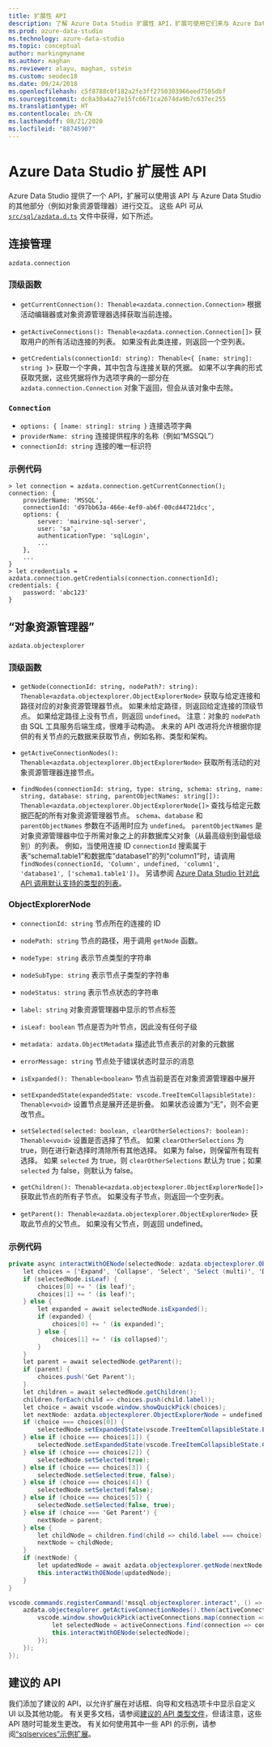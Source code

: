 ```yaml
---
title: 扩展性 API
description: 了解 Azure Data Studio 扩展性 API，扩展可使用它们来与 Azure Data Studio 的其他部分（例如对象资源管理器）进行交互。
ms.prod: azure-data-studio
ms.technology: azure-data-studio
ms.topic: conceptual
author: markingmyname
ms.author: maghan
ms.reviewer: alayu, maghan, sstein
ms.custom: seodec18
ms.date: 09/24/2018
ms.openlocfilehash: c5f8788c0f182a2fe3ff2750303966eed7505dbf
ms.sourcegitcommit: dc8a30a4a27e15fc6671ca2674da9b7c637ec255
ms.translationtype: HT
ms.contentlocale: zh-CN
ms.lasthandoff: 08/21/2020
ms.locfileid: "88745907"
---
```

# <a name="azure-data-studio-extensibility-apis"></a>Azure Data Studio 扩展性 API

Azure Data Studio 提供了一个 API，扩展可以使用该 API 与 Azure Data Studio 的其他部分（例如对象资源管理器）进行交互。 这些 API 可从 [`src/sql/azdata.d.ts`](https://github.com/Microsoft/azuredatastudio/blob/main/src/sql/azdata.d.ts) 文件中获得，如下所述。

## <a name="connection-management"></a>连接管理
`azdata.connection`

### <a name="top-level-functions"></a>顶级函数

- `getCurrentConnection(): Thenable<azdata.connection.Connection>` 根据活动编辑器或对象资源管理器选择获取当前连接。

- `getActiveConnections(): Thenable<azdata.connection.Connection[]>` 获取用户的所有活动连接的列表。 如果没有此类连接，则返回一个空列表。

- `getCredentials(connectionId: string): Thenable<{ [name: string]: string }>` 获取一个字典，其中包含与连接关联的凭据。 如果不以字典的形式获取凭据，这些凭据将作为选项字典的一部分在 `azdata.connection.Connection` 对象下返回，但会从该对象中去除。 

### `Connection`
- `options: { [name: string]: string }` 连接选项字典
- `providerName: string` 连接提供程序的名称（例如“MSSQL”）
- `connectionId: string` 连接的唯一标识符

### <a name="example-code"></a>示例代码
```
> let connection = azdata.connection.getCurrentConnection();
connection: {
    providerName: 'MSSQL',
    connectionId: 'd97bb63a-466e-4ef0-ab6f-00cd44721dcc',
    options: {
        server: 'mairvine-sql-server',
        user: 'sa',
        authenticationType: 'sqlLogin',
        ...
    },
    ...
}
> let credentials = azdata.connection.getCredentials(connection.connectionId);
credentials: {
    password: 'abc123'
}

```

## <a name="object-explorer"></a>“对象资源管理器”

`azdata.objectexplorer`


### <a name="top-level-functions"></a>顶级函数
- `getNode(connectionId: string, nodePath?: string): Thenable<azdata.objectexplorer.ObjectExplorerNode>` 获取与给定连接和路径对应的对象资源管理器节点。 如果未给定路径，则返回给定连接的顶级节点。 如果给定路径上没有节点，则返回 `undefined`。 注意：对象的 `nodePath` 由 SQL 工具服务后端生成，很难手动构造。 未来的 API 改进将允许根据你提供的有关节点的元数据来获取节点，例如名称、类型和架构。

- `getActiveConnectionNodes(): Thenable<azdata.objectexplorer.ObjectExplorerNode>` 获取所有活动的对象资源管理器连接节点。

- `findNodes(connectionId: string, type: string, schema: string, name: string, database: string, parentObjectNames: string[]): Thenable<azdata.objectexplorer.ObjectExplorerNode[]>` 查找与给定元数据匹配的所有对象资源管理器节点。 `schema`、`database` 和 `parentObjectNames` 参数在不适用时应为 `undefined`。 `parentObjectNames` 是对象资源管理器中位于所需对象之上的非数据库父对象（从最高级别到最低级别）的列表。 例如，当使用连接 ID `connectionId` 搜索属于表“schema1.table1”和数据库“database1”的列“column1”时，请调用 `findNodes(connectionId, 'Column', undefined, 'column1', 'database1', ['schema1.table1'])`。 另请参阅 [Azure Data Studio 针对此 API 调用默认支持的类型的列表](https://github.com/Microsoft/azuredatastudio/wiki/Object-Explorer-types-supported-by-FindNodes-API)。

### <a name="objectexplorernode"></a>ObjectExplorerNode
- `connectionId: string` 节点所在的连接的 ID

- `nodePath: string` 节点的路径，用于调用 `getNode` 函数。

- `nodeType: string` 表示节点类型的字符串

- `nodeSubType: string` 表示节点子类型的字符串

- `nodeStatus: string` 表示节点状态的字符串

- `label: string` 对象资源管理器中显示的节点标签

- `isLeaf: boolean` 节点是否为叶节点，因此没有任何子级

- `metadata: azdata.ObjectMetadata` 描述此节点表示的对象的元数据

- `errorMessage: string` 节点处于错误状态时显示的消息

- `isExpanded(): Thenable<boolean>` 节点当前是否在对象资源管理器中展开

- `setExpandedState(expandedState: vscode.TreeItemCollapsibleState): Thenable<void>` 设置节点是展开还是折叠。 如果状态设置为“无”，则不会更改节点。

- `setSelected(selected: boolean, clearOtherSelections?: boolean): Thenable<void>` 设置是否选择了节点。 如果 `clearOtherSelections` 为 true，则在进行新选择时清除所有其他选择。 如果为 false，则保留所有现有选择。 如果 `selected` 为 true，则 `clearOtherSelections` 默认为 true；如果 `selected` 为 false，则默认为 false。

- `getChildren(): Thenable<azdata.objectexplorer.ObjectExplorerNode[]>` 获取此节点的所有子节点。 如果没有子节点，则返回一个空列表。

- `getParent(): Thenable<azdata.objectexplorer.ObjectExplorerNode>` 获取此节点的父节点。 如果没有父节点，则返回 undefined。

### <a name="example-code"></a>示例代码

```cs
private async interactWithOENode(selectedNode: azdata.objectexplorer.ObjectExplorerNode): Promise<void> {
    let choices = ['Expand', 'Collapse', 'Select', 'Select (multi)', 'Deselect', 'Deselect (multi)'];
    if (selectedNode.isLeaf) {
        choices[0] += ' (is leaf)';
        choices[1] += ' (is leaf)';
    } else {
        let expanded = await selectedNode.isExpanded();
        if (expanded) {
            choices[0] += ' (is expanded)';
        } else {
            choices[1] += ' (is collapsed)';
        }
    }
    let parent = await selectedNode.getParent();
    if (parent) {
        choices.push('Get Parent');
    }
    let children = await selectedNode.getChildren();
    children.forEach(child => choices.push(child.label));
    let choice = await vscode.window.showQuickPick(choices);
    let nextNode: azdata.objectexplorer.ObjectExplorerNode = undefined;
    if (choice === choices[0]) {
        selectedNode.setExpandedState(vscode.TreeItemCollapsibleState.Expanded);
    } else if (choice === choices[1]) {
        selectedNode.setExpandedState(vscode.TreeItemCollapsibleState.Collapsed);
    } else if (choice === choices[2]) {
        selectedNode.setSelected(true);
    } else if (choice === choices[3]) {
        selectedNode.setSelected(true, false);
    } else if (choice === choices[4]) {
        selectedNode.setSelected(false);
    } else if (choice === choices[5]) {
        selectedNode.setSelected(false, true);
    } else if (choice === 'Get Parent') {
        nextNode = parent;
    } else {
        let childNode = children.find(child => child.label === choice);
        nextNode = childNode;
    }
    if (nextNode) {
        let updatedNode = await azdata.objectexplorer.getNode(nextNode.connectionId, nextNode.nodePath);
        this.interactWithOENode(updatedNode);
    }
}

vscode.commands.registerCommand('mssql.objectexplorer.interact', () => {
    azdata.objectexplorer.getActiveConnectionNodes().then(activeConnections => {
        vscode.window.showQuickPick(activeConnections.map(connection => connection.label + ' ' + connection.connectionId)).then(selection => {
            let selectedNode = activeConnections.find(connection => connection.label + ' ' + connection.connectionId === selection);
            this.interactWithOENode(selectedNode);
        });
    });
});
```

## <a name="proposed-apis"></a>建议的 API

我们添加了建议的 API，以允许扩展在对话框、向导和文档选项卡中显示自定义 UI 以及其他功能。 有关更多文档，请参阅[建议的 API 类型文件](https://github.com/Microsoft/azuredatastudio/blob/main/src/sql/azdata.proposed.d.ts)，但请注意，这些 API 随时可能发生更改。 有关如何使用其中一些 API 的示例，请参阅[“sqlservices”示例扩展](https://github.com/Microsoft/azuredatastudio/tree/main/samples/sqlservices)。


